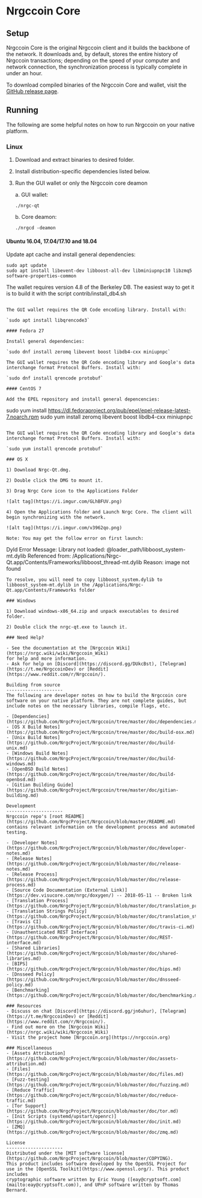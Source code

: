 Nrgccoin Core
==============

Setup
---------------------
Nrgccoin Core is the original Nrgccoin client and it builds the backbone of the network. It downloads and, by default, stores the entire history of Nrgccoin transactions; depending on the speed of your computer and network connection, the synchronization process is typically complete in under an hour.

To download compiled binaries of the Nrgccoin Core and wallet, visit the [GitHub release page](https://github.com/NrgcProject/Nrgccoin/releases).

Running
---------------------
The following are some helpful notes on how to run Nrgccoin on your native platform.

### Linux

1) Download and extract binaries to desired folder.

2) Install distribution-specific dependencies listed below.

3) Run the GUI wallet or only the Nrgccoin core deamon

   a. GUI wallet:

   `./nrgc-qt`

   b. Core deamon:

   `./nrgcd -deamon`

#### Ubuntu 16.04, 17.04/17.10 and 18.04

Update apt cache and install general dependencies:

```
sudo apt update
sudo apt install libevent-dev libboost-all-dev libminiupnpc10 libzmq5 software-properties-common
```

The wallet requires version 4.8 of the Berkeley DB. The easiest way to get it is to build it with the script contrib/install_db4.sh


```

The GUI wallet requires the QR Code encoding library. Install with:

`sudo apt install libqrencode3`

#### Fedora 27

Install general dependencies:

`sudo dnf install zeromq libevent boost libdb4-cxx miniupnpc`

The GUI wallet requires the QR Code encoding library and Google's data interchange format Protocol Buffers. Install with:

`sudo dnf install qrencode protobuf`

#### CentOS 7

Add the EPEL repository and install general depencencies:

```
sudo yum install https://dl.fedoraproject.org/pub/epel/epel-release-latest-7.noarch.rpm
sudo yum install zeromq libevent boost libdb4-cxx miniupnpc
```

The GUI wallet requires the QR Code encoding library and Google's data interchange format Protocol Buffers. Install with:

`sudo yum install qrencode protobuf`

### OS X

1) Download Nrgc-Qt.dmg.

2) Double click the DMG to mount it.

3) Drag Nrgc Core icon to the Applications Folder

![alt tag](https://i.imgur.com/GLhBFUV.png)

4) Open the Applications folder and Launch Nrgc Core. The client will begin synchronizing with the network.

![alt tag](https://i.imgur.com/v3962qo.png)

Note: You may get the follow error on first launch:
```
Dyld Error Message:
  Library not loaded: @loader_path/libboost_system-mt.dylib
  Referenced from: /Applications/Nrgc-Qt.app/Contents/Frameworks/libboost_thread-mt.dylib
  Reason: image not found
```
To resolve, you will need to copy libboost_system.dylib to libboost_system-mt.dylib in the /Applications/Nrgc-Qt.app/Contents/Frameworks folder

### Windows

1) Download windows-x86_64.zip and unpack executables to desired folder.

2) Double click the nrgc-qt.exe to launch it.

### Need Help?

- See the documentation at the [Nrgccoin Wiki](https://nrgc.wiki/wiki/Nrgccoin_Wiki)
for help and more information.
- Ask for help on [Discord](https://discord.gg/DUkcBst), [Telegram](https://t.me/NrgccoinDev) or [Reddit](https://www.reddit.com/r/Nrgccoin/).

Building from source
---------------------
The following are developer notes on how to build the Nrgccoin core software on your native platform. They are not complete guides, but include notes on the necessary libraries, compile flags, etc.

- [Dependencies](https://github.com/NrgcProject/Nrgccoin/tree/master/doc/dependencies.md)
- [OS X Build Notes](https://github.com/NrgcProject/Nrgccoin/tree/master/doc/build-osx.md)
- [Unix Build Notes](https://github.com/NrgcProject/Nrgccoin/tree/master/doc/build-unix.md)
- [Windows Build Notes](https://github.com/NrgcProject/Nrgccoin/tree/master/doc/build-windows.md)
- [OpenBSD Build Notes](https://github.com/NrgcProject/Nrgccoin/tree/master/doc/build-openbsd.md)
- [Gitian Building Guide](https://github.com/NrgcProject/Nrgccoin/tree/master/doc/gitian-building.md)

Development
---------------------
Nrgccoin repo's [root README](https://github.com/NrgcProject/Nrgccoin/blob/master/README.md) contains relevant information on the development process and automated testing.

- [Developer Notes](https://github.com/NrgcProject/Nrgccoin/blob/master/doc/developer-notes.md)
- [Release Notes](https://github.com/NrgcProject/Nrgccoin/blob/master/doc/release-notes.md)
- [Release Process](https://github.com/NrgcProject/Nrgccoin/blob/master/doc/release-process.md)
- [Source Code Documentation (External Link)](https://dev.visucore.com/nrgc/doxygen/) -- 2018-05-11 -- Broken link
- [Translation Process](https://github.com/NrgcProject/Nrgccoin/blob/master/doc/translation_process.md)
- [Translation Strings Policy](https://github.com/NrgcProject/Nrgccoin/blob/master/doc/translation_strings_policy.md)
- [Travis CI](https://github.com/NrgcProject/Nrgccoin/blob/master/doc/travis-ci.md)
- [Unauthenticated REST Interface](https://github.com/NrgcProject/Nrgccoin/blob/master/doc/REST-interface.md)
- [Shared Libraries](https://github.com/NrgcProject/Nrgccoin/blob/master/doc/shared-libraries.md)
- [BIPS](https://github.com/NrgcProject/Nrgccoin/blob/master/doc/bips.md)
- [Dnsseed Policy](https://github.com/NrgcProject/Nrgccoin/blob/master/doc/dnsseed-policy.md)
- [Benchmarking](https://github.com/NrgcProject/Nrgccoin/blob/master/doc/benchmarking.md)

### Resources
- Discuss on chat [Discord](https://discord.gg/jn6uhur), [Telegram](https://t.me/NrgccoinDev) or [Reddit](https://www.reddit.com/r/Nrgccoin/).
- Find out more on the [Nrgccoin Wiki](https://nrgc.wiki/wiki/Nrgccoin_Wiki)
- Visit the project home [Nrgccoin.org](https://nrgccoin.org)

### Miscellaneous
- [Assets Attribution](https://github.com/NrgcProject/Nrgccoin/blob/master/doc/assets-attribution.md)
- [Files](https://github.com/NrgcProject/Nrgccoin/blob/master/doc/files.md)
- [Fuzz-testing](https://github.com/NrgcProject/Nrgccoin/blob/master/doc/fuzzing.md)
- [Reduce Traffic](https://github.com/NrgcProject/Nrgccoin/blob/master/doc/reduce-traffic.md)
- [Tor Support](https://github.com/NrgcProject/Nrgccoin/blob/master/doc/tor.md)
- [Init Scripts (systemd/upstart/openrc)](https://github.com/NrgcProject/Nrgccoin/blob/master/doc/init.md)
- [ZMQ](https://github.com/NrgcProject/Nrgccoin/blob/master/doc/zmq.md)

License
---------------------
Distributed under the [MIT software license](https://github.com/NrgcProject/Nrgccoin/blob/master/COPYING).
This product includes software developed by the OpenSSL Project for use in the [OpenSSL Toolkit](https://www.openssl.org/). This product includes
cryptographic software written by Eric Young ([eay@cryptsoft.com](mailto:eay@cryptsoft.com)), and UPnP software written by Thomas Bernard.
